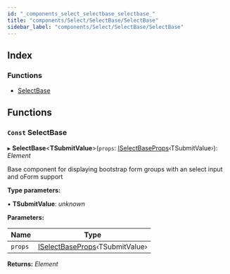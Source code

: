 ```yaml
---
id: "_components_select_selectbase_selectbase_"
title: "components/Select/SelectBase/SelectBase"
sidebar_label: "components/Select/SelectBase/SelectBase"
---
```


## Index

### Functions

* [SelectBase](_components_select_selectbase_selectbase_.md#const-selectbase)

## Functions

### `Const` SelectBase

▸ **SelectBase**<**TSubmitValue**>(`props`: [ISelectBaseProps](../interfaces/_components_select_selectbase_selectbase_types_.iselectbaseprops.md)‹TSubmitValue›): *Element*

Base component for displaying bootstrap
form groups with an select input and
oForm support

**Type parameters:**

▪ **TSubmitValue**: *unknown*

**Parameters:**

Name | Type |
------ | ------ |
`props` | [ISelectBaseProps](../interfaces/_components_select_selectbase_selectbase_types_.iselectbaseprops.md)‹TSubmitValue› |

**Returns:** *Element*
